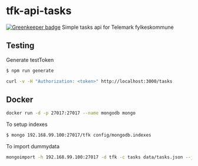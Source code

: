 # tfk-api-tasks

[![Greenkeeper badge](https://badges.greenkeeper.io/telemark/tfk-api-tasks.svg)](https://greenkeeper.io/)
Simple tasks api for Telemark fylkeskommune

## Testing

Generate testToken

```sh
$ npm run generate
```

```sh
curl -v -H "Authorization: <token>" http://localhost:3000/tasks
```

## Docker

```sh
docker run -d -p 27017:27017 --name mongodb mongo
```

To setup indexes
```sh
$ mongo 192.168.99.100:27017/tfk config/mongodb.indexes
```

To import dummydata
```sh
mongoimport -h 192.168.99.100:27017 -d tfk -c tasks data/tasks.json --jsonArray
```